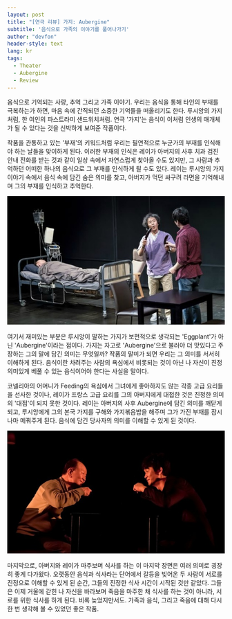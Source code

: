 ```yaml
---
layout: post
title: "[연극 리뷰] 가지: Aubergine"
subtitle: '음식으로 가족의 이야기를 풀어나가기'
author: "devfon"
header-style: text
lang: kr
tags:
  - Theater
  - Aubergine
  - Review
---
```


음식으로 기억되는 사랑, 추억 그리고 가족 이야기. 우리는 음식을 통해 타인의 부재를 극복하는가 하면, 마음 속에 간직되던 소중한 기억들을 떠올리기도 한다. 루시앙의 가지처럼, 한 여인의 파스트라미 샌드위치처럼. 연극 '가지'는 음식이 이처럼 인생의 매개체가 될 수 있다는 것을 신박하게 보여준 작품이다. 

작품을 관통하고 있는 '부재'의 키워드처럼 우리는 필연적으로 누군가의 부재를 인식해야 하는 날들을 맞이하게 된다. 이러한 부재의 인식은 레이가 아버지의 사후 치과 검진 안내 전화를 받는 것과 같이 일상 속에서 자연스럽게 찾아올 수도 있지만, 그 사람과 추억하던 어떠한 하나의 음식으로 그 부재를 인식하게 될 수도 있다. 레이는 루시앙의 가지 이야기 속에서 음식 속에 담긴 숨은 의미를 찾고, 아버지가 먹던 싸구려 라면을 기억해내며 그의 부재를 인식하고 추억한다.

![](/img/in-post/aub1.jpg)

여기서 재미있는 부분은 루시앙이 말하는 가지가 보편적으로 생각되는 'Eggplant'가 아닌 'Aubergine'이라는 점이다. 가지는 자고로 'Aubergine'으로 불러야 더 맛있다고 주장하는 그의 말에 담긴 의미는 무엇일까? 작품의 말미가 되면 우리는 그 의미를 서서히 이해하게 된다. 음식이란 차려주는 사람의 욕심에서 비롯되는 것이 아닌 나 자신이 진정 의미있게 베풀 수 있는 음식이어야 한다는 사실을 말이다. 

코넬리아의 어머니가 Feeding의 욕심에서 그녀에게 좋아하지도 않는 각종 고급 요리들을 선사한 것이나, 레이가 프랑스 고급 요리를 그의 아버지에게 대접한 것은 진정한 의미의 '대접'이 되지 못한 것이다. 레이는 아버지의 사후 Aubergine에 담긴 의미를 깨닫게 되고, 루시앙에게 그의 본국 가지를 구해와 가지볶음밥을 해주며 그가 가진 부재를 잠시나마 메꿔주게 된다. 음식에 담긴 당사자의 의미를 이해할 수 있게 된 것이다.

![](/img/in-post/aub2.jpg)

마지막으로, 아버지와 레이가 마주보며 식사를 하는 이 마지막 장면은 여러 의미로 굉장히 좋게 다가왔다. 오랫동안 음식과 식사라는 단어에서 갈등을 빚어온 두 사람이 서로를 진정으로 이해할 수 있게 된 순간, 그들의 진정한 식사 시간이 시작된 것만 같았다. 그들은 이제 거울에 갇힌 나 자신을 바라보며 죽음을 마주한 채 식사를 하는 것이 아니라, 서로를 위한 식사를 하게 된다. 비록 늦었지만서도. 가족과 음식, 그리고 죽음에 대해 다시 한 번 생각해 볼 수 있었던 좋은 작품.